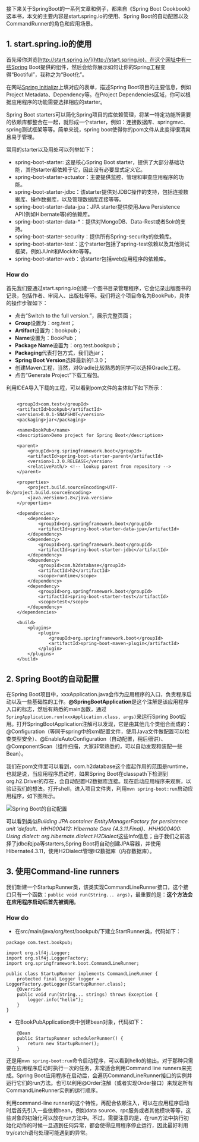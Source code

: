 接下来关于SpringBoot的一系列文章和例子，都来自《Spring Boot Cookbook》这本书，本文的主要内容是start.spring.io的使用、Spring Boot的自动配置以及CommandRunner的角色和应用场景。


## 1. start.spring.io的使用
首先带你浏览[http://start.spring.io/](http://start.spring.io)，在这个网址中有一些Spring Boot提供的组件，然后会给你展示如何让你的Spring工程变得“Bootiful”，我称之为“Boot化”。

在网站[Spring Initializr](http://start.spring.io/)上填对应的表单，描述Spring Boot项目的主要信息，例如Project Metadata、Dependency等。在Project Dependencies区域，你可以根据应用程序的功能需要选择相应的starter。

Spring Boot starters可以简化Spring项目的库依赖管理，将某一特定功能所需要的依赖库都整合在一起，就形成一个starter，例如：连接数据库、springmvc、spring测试框架等等。简单来说，spring boot使得你的pom文件从此变得很清爽且易于管理。

常用的starter以及用处可以列举如下：

- spring-boot-starter: 这是核心Spring Boot starter，提供了大部分基础功能，其他starter都依赖于它，因此没有必要显式定义它。
- spring-boot-starter-actuator：主要提供监控、管理和审查应用程序的功能。
- spring-boot-starter-jdbc：该starter提供对JDBC操作的支持，包括连接数据库、操作数据库，以及管理数据库连接等等。
- spring-boot-starter-data-jpa：JPA starter提供使用Java Persistence API(例如Hibernate等)的依赖库。
- spring-boot-starter-data-*：提供对MongoDB、Data-Rest或者Solr的支持。
- spring-boot-starter-security：提供所有Spring-security的依赖库。
- spring-boot-starter-test：这个starter包括了spring-test依赖以及其他测试框架，例如JUnit和Mockito等等。
- spring-boot-starter-web：该starter包括web应用程序的依赖库。

### How do
首先我们要通过start.spring.io创建一个图书目录管理程序，它会记录出版图书的记录，包括作者、审阅人、出版社等等。我们将这个项目命名为BookPub，具体的操作步骤如下：

 - 点击“Switch to the full version.”，展示完整页面；
 - **Group**设置为：org.test；
 - **Artifact**设置为：bookpub；
 - **Name**设置为：BookPub；
 - **Package Name**设置为：org.test.bookpub；
 - **Packaging**代表打包方式，我们选jar；
 - **Spring Boot Version**选择最新的1.3.0；
 - 创建Maven工程，当然，对Gradle比较熟悉的同学可以选择Gradle工程。
 - 点击“Generate Project”下载工程包。
 
利用IDEA导入下载的工程，可以看到pom文件的主体如下如下所示：

```

	<groupId>com.test</groupId>
	<artifactId>bookpub</artifactId>
	<version>0.0.1-SNAPSHOT</version>
	<packaging>jar</packaging>
	
	<name>BookPub</name>
	<description>Demo project for Spring Boot</description>

	<parent>
		<groupId>org.springframework.boot</groupId>
		<artifactId>spring-boot-starter-parent</artifactId>
		<version>1.3.0.RELEASE</version>
		<relativePath/> <!-- lookup parent from repository -->
	</parent>

	<properties>
		<project.build.sourceEncoding>UTF-8</project.build.sourceEncoding>
		<java.version>1.8</java.version>
	</properties>

	<dependencies>
		<dependency>
			<groupId>org.springframework.boot</groupId>
			<artifactId>spring-boot-starter-data-jpa</artifactId>
		</dependency>
		<dependency>
			<groupId>org.springframework.boot</groupId>
			<artifactId>spring-boot-starter-jdbc</artifactId>
		</dependency>
		<dependency>
			<groupId>com.h2database</groupId>
			<artifactId>h2</artifactId>
			<scope>runtime</scope>
		</dependency>
		<dependency>
			<groupId>org.springframework.boot</groupId>
			<artifactId>spring-boot-starter-test</artifactId>
			<scope>test</scope>
		</dependency>
	</dependencies>
	
	<build>
		<plugins>
			<plugin>
				<groupId>org.springframework.boot</groupId>
				<artifactId>spring-boot-maven-plugin</artifactId>
			</plugin>
		</plugins>
	</build>

```

## 2. Spring Boot的自动配置

在Spring Boot项目中，xxxApplication.java会作为应用程序的入口，负责程序启动以及一些基础性的工作。**@SpringBootApplication**是这个注解是该应用程序入口的标志，然后有熟悉的main函数，通过`SpringApplication.run(xxxApplication.class, args)`来运行Spring Boot应用。打开SpringBootApplication注解可以发现，它是由其他几个类组合而成的：@Configuration（等同于spring中的xml配置文件，使用Java文件做配置可以检查类型安全）、@EnableAutoConfiguration（自动配置，稍后细讲）、@ComponentScan（组件扫描，大家非常熟悉的，可以自动发现和装配一些Bean）。

我们在pom文件里可以看到，com.h2database这个库起作用的范围是runtime，也就是说，当应用程序启动时，如果Spring Boot在classpath下检测到org.h2.Driver的存在，会自动配置H2数据库连接。现在启动应用程序来观察，以验证我们的想法。打开shell，进入项目文件夹，利用`mvn spring-boot:run`启动应用程序，如下图所示。

![Spring Boot的自动配置](http://7sblhh.com1.z0.glb.clouddn.com/SPRING%20BOOT启动界面.png)

可以看到类似*Building JPA container EntityManagerFactory for persistence unit 'default*、*HHH000412: Hibernate Core {4.3.11.Final}*、*HHH000400: Using dialect: org.hibernate.dialect.H2Dialect*这些Info信息；由于我们之前选择了jdbc和jpa等starters,Spring Boot将自动创建JPA容器，并使用Hibernate4.3.11，使用H2Dialect管理H2数据库（内存数据库）。

## 3. 使用Command-line runners
我们新建一个StartupRunner类，该类实现CommandLineRunner接口，这个接口只有一个函数：`public void run(String... args)`，最重要的是：**这个方法会在应用程序启动后首先被调用**。

### How do
- 在src/main/java/org/test/bookpub/下建立StartRunner类，代码如下：

```
package com.test.bookpub;

import org.slf4j.Logger;
import org.slf4j.LoggerFactory;
import org.springframework.boot.CommandLineRunner;

public class StartupRunner implements CommandLineRunner {
    protected final Logger logger = LoggerFactory.getLogger(StartupRunner.class);
    @Override
    public void run(String... strings) throws Exception {
        logger.info("hello");
    }
}
```
- 在BookPubApplication类中创建bean对象，代码如下：

```
    @Bean
    public StartupRunner schedulerRunner() {
        return new StartupRunner();
    }
```

还是用`mvn spring-boot:run`命令启动程序，可以看到hello的输出。对于那种只需要在应用程序启动时执行一次的任务，非常适合利用Command line runners来完成。Spring Boot应用程序在启动后，会遍历CommandLineRunner接口的实例并运行它们的run方法。也可以利用@Order注解（或者实现Order接口）来规定所有CommandLineRunner实例的运行顺序。

利用command-line runner的这个特性，再配合依赖注入，可以在应用程序启动时后首先引入一些依赖bean，例如data source、rpc服务或者其他模块等等，这些对象的初始化可以放在run方法中。不过，需要注意的是，在run方法中执行初始化动作的时候一旦遇到任何异常，都会使得应用程序停止运行，因此最好利用try/catch语句处理可能遇到的异常。
